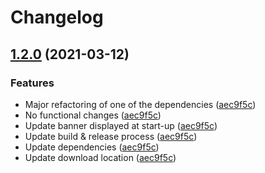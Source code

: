 # Changelog

## [1.2.0](https://www.github.com/fortify-ps/FortifySyncFoDToSSC/compare/v1.1.0...v1.2.0) (2021-03-12)


### Features

* Major refactoring of one of the dependencies ([aec9f5c](https://www.github.com/fortify-ps/FortifySyncFoDToSSC/commit/aec9f5c18b45f8b5f0a053f808ec6975aa6424c2))
* No functional changes ([aec9f5c](https://www.github.com/fortify-ps/FortifySyncFoDToSSC/commit/aec9f5c18b45f8b5f0a053f808ec6975aa6424c2))
* Update banner displayed at start-up ([aec9f5c](https://www.github.com/fortify-ps/FortifySyncFoDToSSC/commit/aec9f5c18b45f8b5f0a053f808ec6975aa6424c2))
* Update build & release process ([aec9f5c](https://www.github.com/fortify-ps/FortifySyncFoDToSSC/commit/aec9f5c18b45f8b5f0a053f808ec6975aa6424c2))
* Update dependencies ([aec9f5c](https://www.github.com/fortify-ps/FortifySyncFoDToSSC/commit/aec9f5c18b45f8b5f0a053f808ec6975aa6424c2))
* Update download location ([aec9f5c](https://www.github.com/fortify-ps/FortifySyncFoDToSSC/commit/aec9f5c18b45f8b5f0a053f808ec6975aa6424c2))
